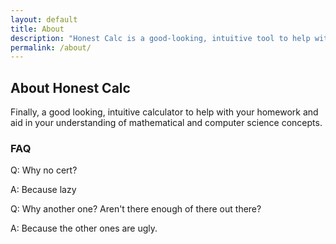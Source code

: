 ```yaml
---
layout: default
title: About
description: "Honest Calc is a good-looking, intuitive tool to help with your homework and aid in your understanding of mathematical concepts"
permalink: /about/
---
```


## About Honest Calc

Finally, a good looking, intuitive calculator to help with your homework and aid in your understanding of mathematical and computer science concepts.

### FAQ

Q: Why no cert?

A: Because lazy


Q: Why another one? Aren't there enough of there out there?

A: Because the other ones are ugly.